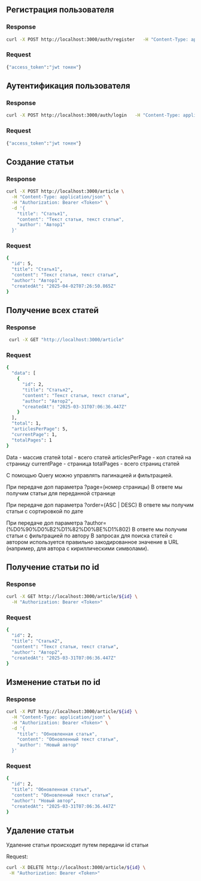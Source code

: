 ## Регистрация пользователя

### Response

```bash
curl -X POST http://localhost:3000/auth/register   -H "Content-Type: application/json"   -d '{"username": "user1", "password": "password123"}'
```

### Request

```bash
{"access_token":"jwt токен"}
```

## Аутентификация пользователя

### Response

```bash
curl -X POST http://localhost:3000/auth/login   -H "Content-Type: application/json"   -d '{"username": "user1", "password": "password123"}'
```

### Request

```bash
{"access_token":"jwt токен"}
```

## Создание статьи

### Response

```bash
curl -X POST http://localhost:3000/article \
  -H "Content-Type: application/json" \
  -H "Authorization: Bearer <Token>" \
  -d '{
    "title": "Статья1",
    "content": "Текст статьи, текст статьи",
    "author": "Автор1"
  }'
```

### Request

```bash
{
  "id": 5,
  "title": "Статья1",
  "content": "Текст статьи, текст статьи",
  "author": "Автор1",
  "createdAt": "2025-04-02T07:26:50.865Z"
}
```

## Получение всех статей

### Response

```bash
 curl -X GET "http://localhost:3000/article"
```

### Request

```bash
{
  "data": [
    {
      "id": 2,
      "title": "Статья2",
      "content": "Текст статьи, текст статьи",
      "author": "Автор2",
      "createdAt": "2025-03-31T07:06:36.447Z"
    }
  ],
  "total": 1,
  "articlesPerPage": 5,
  "currentPage": 1,
  "totalPages": 1
}
```

Data - массив статей
total - всего статей
articlesPerPage - кол статей на страницу
currentPage - страница
totalPages - всего страниц статей

С помощью Query можно управлять пагинацией и фильтрацией.

При передаче доп параметра ?page=(номер страницы)
В ответе мы получим статьи для переданной странице

При передаче доп параметра ?order=(ASC | DESC)
В ответе мы получим статьи с сортировкой по дате

При передаче доп параметра ?author=(%D0%90%D0%B2%D1%82%D0%BE%D1%802)
В ответе мы получим статьи с фильтрацией по автору
В запросах для поиска статей с автором используется правильно закодированное значение в URL (например, для автора с кириллическими символами).

## Получение статьи по id

### Response

```bash
curl -X GET http://localhost:3000/article/${id} \
  -H "Authorization: Bearer <Token>"
```

### Request

```bash
{
  "id": 2,
  "title": "Статья2",
  "content": "Текст статьи, текст статьи",
  "author": "Автор2",
  "createdAt": "2025-03-31T07:06:36.447Z"
}
```

## Изменение статьи по id

### Response

```bash
curl -X PUT http://localhost:3000/article/${id} \
  -H "Content-Type: application/json" \
  -H "Authorization: Bearer <Token>" \
  -d '{
    "title": "Обновленная статья",
    "content": "Обновленный текст статьи",
    "author": "Новый автор"
  }'
```

### Request

```bash
{
  "id": 2,
  "title": "Обновленная статья",
  "content": "Обновленный текст статьи",
  "author": "Новый автор",
  "createdAt": "2025-03-31T07:06:36.447Z"
}
```

## Удаление статьи

Удаление статьи происходит путем передачи id статьи

Request:

```bash
curl -X DELETE http://localhost:3000/article/${id} \
 -H "Authorization: Bearer <Token>"
```
